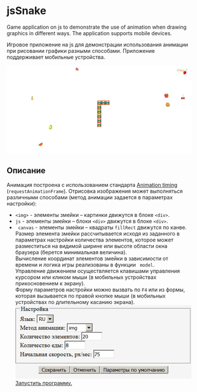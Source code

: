 # jsSnake
Game application on js to demonstrate the use of animation when drawing graphics in different ways. The application supports mobile devices.

Игровое приложение на js для демонстрации использования анимации при рисовании графики разными способами. Приложение поддерживает мобильные устройства.

![Скрин приложения](jsSnake.png)

## Описание

Анимация построена с использованием стандарта [Animation timing](https://www.w3.org/TR/animation-timing/) (`requestAnimationFrame`). Отрисовка изображения может выполняться различными способами (метод анимации задается в параметрах настройки):
 - `<img>` - элементы змейки –  картинки движутся в блоке `<div>`. 
 - `js` - элементы змейки – блоки `<div>` движутся в блоке `<div>`. 
 - ` canvas` - элементы змейки – квадраты `fillRect` движутся по канве.  
Размер элемента змейки рассчитывается исходя  из заданного в параметрах настройки количества элементов, которое может разместиться на видимой ширине или высоте области окна браузера (берется минимальная величина).  
Вычисление координат элементов змейки в зависимости от времени и логика игры реализованы  в функции ` model`.  
Управление движением осуществляется клавишами управления курсором или кликом мыши (в мобильных устройствах прикосновением к экрану).  
Форму параметров настройки можно вызвать по `F4` или из формы, которая вызывается по правой кнопке мыши (в мобильных устройствах по длительному касанию экрана).  
![Скрин формы настройки]( jsSnake_parameters.png)  
[Запустить программу.](http://sergechurkin.vacau.com/snake.html)


